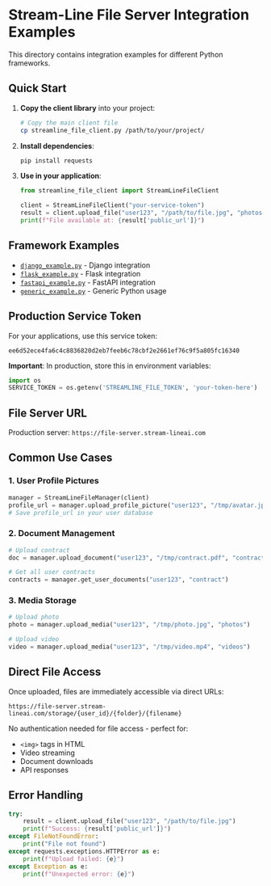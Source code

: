 # Stream-Line File Server Integration Examples

This directory contains integration examples for different Python frameworks.

## Quick Start

1. **Copy the client library** into your project:
   ```bash
   # Copy the main client file
   cp streamline_file_client.py /path/to/your/project/
   ```

2. **Install dependencies**:
   ```bash
   pip install requests
   ```

3. **Use in your application**:
   ```python
   from streamline_file_client import StreamLineFileClient
   
   client = StreamLineFileClient("your-service-token")
   result = client.upload_file("user123", "/path/to/file.jpg", "photos")
   print(f"File available at: {result['public_url']}")
   ```

## Framework Examples

- [`django_example.py`](django_example.py) - Django integration
- [`flask_example.py`](flask_example.py) - Flask integration  
- [`fastapi_example.py`](fastapi_example.py) - FastAPI integration
- [`generic_example.py`](generic_example.py) - Generic Python usage

## Production Service Token

For your applications, use this service token:
```
ee6d52ece4fa6c4c8836820d2eb7feeb6c78cbf2e2661ef76c9f5a805fc16340
```

**Important**: In production, store this in environment variables:
```python
import os
SERVICE_TOKEN = os.getenv('STREAMLINE_FILE_TOKEN', 'your-token-here')
```

## File Server URL

Production server: `https://file-server.stream-lineai.com`

## Common Use Cases

### 1. User Profile Pictures
```python
manager = StreamLineFileManager(client)
profile_url = manager.upload_profile_picture("user123", "/tmp/avatar.jpg")
# Save profile_url in your user database
```

### 2. Document Management
```python
# Upload contract
doc = manager.upload_document("user123", "/tmp/contract.pdf", "contract")

# Get all user contracts
contracts = manager.get_user_documents("user123", "contract")
```

### 3. Media Storage
```python
# Upload photo
photo = manager.upload_media("user123", "/tmp/photo.jpg", "photos")

# Upload video
video = manager.upload_media("user123", "/tmp/video.mp4", "videos")
```

## Direct File Access

Once uploaded, files are immediately accessible via direct URLs:
```
https://file-server.stream-lineai.com/storage/{user_id}/{folder}/{filename}
```

No authentication needed for file access - perfect for:
- `<img>` tags in HTML
- Video streaming
- Document downloads
- API responses

## Error Handling

```python
try:
    result = client.upload_file("user123", "/path/to/file.jpg")
    print(f"Success: {result['public_url']}")
except FileNotFoundError:
    print("File not found")
except requests.exceptions.HTTPError as e:
    print(f"Upload failed: {e}")
except Exception as e:
    print(f"Unexpected error: {e}")
```
